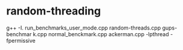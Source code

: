 # random-threading
g++ -I. run_benchmarks_user_mode.cpp random-threads.cpp gups-benchmar
k.cpp normal_benckmark.cpp ackerman.cpp -lpthread -fpermissive
